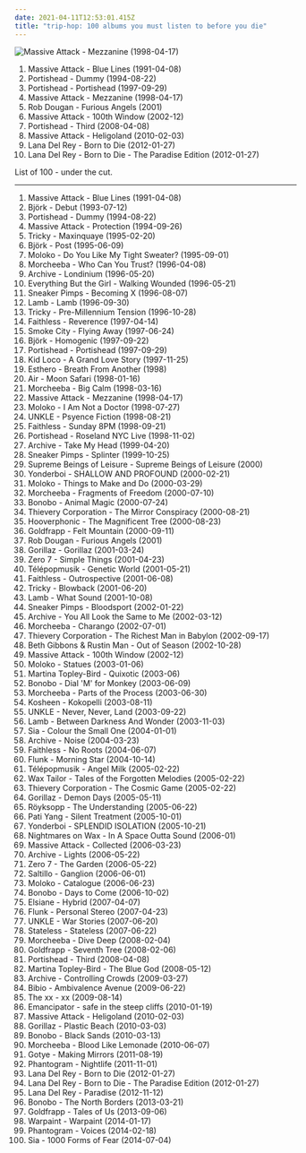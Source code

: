 ```yaml
---
date: 2021-04-11T12:53:01.415Z
title: "trip-hop: 100 albums you must listen to before you die"
---
```

![Massive Attack - Mezzanine (1998-04-17)](http://coverartarchive.org/release/ca5504e8-71e0-4718-bfe5-a23bd98bc63b/2461165502-500.jpg "Massive Attack - Mezzanine (1998-04-17)")
<ol class="albums">
<li data-cover="http://coverartarchive.org/release/9a27363a-f565-33a3-bb1c-c55b5d24db84/2461231103-500.jpg" data-tags="trip-hop" role="button">Massive Attack - Blue Lines (1991-04-08)</li>
<li data-cover="http://coverartarchive.org/release/87888070-1b25-4830-aebc-dee490058b74/2550628489-500.jpg" data-tags="trip-hop" role="button">Portishead - Dummy (1994-08-22)</li>
<li data-cover="http://coverartarchive.org/release/1949ef16-3494-4e8d-8063-6dd230a46748/21019193322-500.jpg" data-tags="trip-hop" role="button">Portishead - Portishead (1997-09-29)</li>
<li data-cover="http://coverartarchive.org/release/ca5504e8-71e0-4718-bfe5-a23bd98bc63b/2461165502-500.jpg" data-tags="trip-hop" role="button">Massive Attack - Mezzanine (1998-04-17)</li>
<li data-cover="https://img.discogs.com/isniMsRL2XRq3oPsM1fVA2xo7Vk=/fit-in/600x601/filters:strip_icc():format(jpeg):mode_rgb():quality(90)/discogs-images/R-65770-1454768663-3762.jpeg.jpg" data-tags="electronic, trip-hop" role="button">Rob Dougan - Furious Angels (2001)</li>
<li data-cover="http://coverartarchive.org/release/715db53a-e261-3ea1-af6d-f502201a3549/3490018723-500.jpg" data-tags="trip-hop" role="button">Massive Attack - 100th Window (2002-12)</li>
<li data-cover="https://img.discogs.com/TpNNXxoWE3RgXVV8X0NzByleZVg=/fit-in/600x580/filters:strip_icc():format(jpeg):mode_rgb():quality(90)/discogs-images/R-1402425-1279007160.jpeg.jpg" data-tags="trip-hop" role="button">Portishead - Third (2008-04-08)</li>
<li data-cover="http://coverartarchive.org/release/c5646767-1459-424e-8fc9-798e6932d4dd/1235399189-500.jpg" data-tags="trip-hop" role="button">Massive Attack - Heligoland (2010-02-03)</li>
<li data-cover="http://coverartarchive.org/release/c98842dc-f272-4716-b59e-0b706e844836/28024609400-500.jpg" data-tags="baroque pop, trip-hop, alternative" role="button">Lana Del Rey - Born to Die (2012-01-27)</li>
<li data-cover="http://coverartarchive.org/release/d2ee5e04-e4f2-4c1e-92f1-89723aa51370/28023085962-500.jpg" data-tags="baroque pop, trip hop, dream pop, trip-hop, indie pop, female vocalists" role="button">Lana Del Rey - Born to Die - The Paradise Edition (2012-01-27)</li>
</ol>
List of 100 - under the cut.
<!-- more -->

_________________

<ol class="albums">
<li data-cover="http://coverartarchive.org/release/9a27363a-f565-33a3-bb1c-c55b5d24db84/2461231103-500.jpg" data-tags="trip-hop" role="button">
Massive Attack - Blue Lines (1991-04-08)
</li>
<li data-cover="http://coverartarchive.org/release/3945b500-1e03-3060-89a2-82b0938d8397/23040661690-500.jpg" data-tags="electronic, alternative" role="button">
Björk - Debut (1993-07-12)
</li>
<li data-cover="http://coverartarchive.org/release/87888070-1b25-4830-aebc-dee490058b74/2550628489-500.jpg" data-tags="trip-hop" role="button">
Portishead - Dummy (1994-08-22)
</li>
<li data-cover="https://img.discogs.com/bx-RVYzAV6uo5wGyRvpaBLNhM3Y=/fit-in/600x594/filters:strip_icc():format(jpeg):mode_rgb():quality(90)/discogs-images/R-2290435-1562913784-7220.jpeg.jpg" data-tags="trip-hop" role="button">
Massive Attack - Protection (1994-09-26)
</li>
<li data-cover="http://coverartarchive.org/release/a2780fb0-8280-3b8e-9159-81613d63f71d/1936069114-500.jpg" data-tags="trip-hop" role="button">
Tricky - Maxinquaye (1995-02-20)
</li>
<li data-cover="https://img.discogs.com/c79jKT7D51ChaH4zgcVBMAbjRGg=/fit-in/600x538/filters:strip_icc():format(jpeg):mode_rgb():quality(90)/discogs-images/R-1410907-1281931688.jpeg.jpg" data-tags="electronic, alternative" role="button">
Björk - Post (1995-06-09)
</li>
<li data-cover="https://img.discogs.com/P1aDkYbPs3UCngSPoP-eOqSMKeQ=/fit-in/600x589/filters:strip_icc():format(jpeg):mode_rgb():quality(90)/discogs-images/R-11221028-1512156805-2715.gif.jpg" data-tags="trip-hop, electronic" role="button">
Moloko - Do You Like My Tight Sweater? (1995-09-01)
</li>
<li data-cover="http://coverartarchive.org/release/9db51cd6-38f6-3b42-8ad5-559963d68f35/4221404915-500.jpg" data-tags="trip-hop" role="button">
Morcheeba - Who Can You Trust? (1996-04-08)
</li>
<li data-cover="http://coverartarchive.org/release/92170779-0baf-31f4-930d-8213c7462eac/3435477482-500.jpg" data-tags="trip-hop" role="button">
Archive - Londinium (1996-05-20)
</li>
<li data-cover="http://coverartarchive.org/release/2bb1f14a-893d-3392-839e-79838118213c/6557357686-500.jpg" data-tags="trip-hop, electronic, 90s" role="button">
Everything But the Girl - Walking Wounded (1996-05-21)
</li>
<li data-cover="http://coverartarchive.org/release/35d9659d-b728-3241-a9d9-c454b71bcff3/14779102078-500.jpg" data-tags="trip-hop" role="button">
Sneaker Pimps - Becoming X (1996-08-07)
</li>
<li data-cover="http://coverartarchive.org/release/4172b52f-6e74-4182-a101-7eac30f3bf55/2542250052-500.jpg" data-tags="trip-hop" role="button">
Lamb - Lamb (1996-09-30)
</li>
<li data-cover="http://coverartarchive.org/release/4b994ee5-38c4-4fab-bc77-83fd172a3807/4890594100-500.jpg" data-tags="trip-hop" role="button">
Tricky - Pre-Millennium Tension (1996-10-28)
</li>
<li data-cover="https://img.discogs.com/_9l6Fr6Fj84deZKo7mrWWtHQA_4=/fit-in/600x600/filters:strip_icc():format(jpeg):mode_rgb():quality(90)/discogs-images/R-1689740-1294259278.jpeg.jpg" data-tags="electronic, trip-hop" role="button">
Faithless - Reverence (1997-04-14)
</li>
<li data-cover="http://coverartarchive.org/release/a80dbd7d-3841-4d87-acda-58b53eb47028/5969394312-500.jpg" data-tags="chillout, trip-hop, downtempo" role="button">
Smoke City - Flying Away (1997-06-24)
</li>
<li data-cover="http://coverartarchive.org/release/7a2ad97a-55e9-48a4-953b-45ddc10f7f0f/3778603775-500.jpg" data-tags="electronic, alternative" role="button">
Björk - Homogenic (1997-09-22)
</li>
<li data-cover="http://coverartarchive.org/release/1949ef16-3494-4e8d-8063-6dd230a46748/21019193322-500.jpg" data-tags="trip-hop" role="button">
Portishead - Portishead (1997-09-29)
</li>
<li data-cover="http://coverartarchive.org/release/c81ded29-9054-4c15-9e6c-72a12cc41ea1/17720852193-500.jpg" data-tags="downtempo, chillout, trip-hop" role="button">
Kid Loco - A Grand Love Story (1997-11-25)
</li>
<li data-cover="https://img.discogs.com/XMY4ZtiuNErL1mPBnUuOi4CiN6g=/fit-in/600x600/filters:strip_icc():format(jpeg):mode_rgb():quality(90)/discogs-images/R-13711-1180502340.jpeg.jpg" data-tags="trip-hop" role="button">
Esthero - Breath From Another (1998)
</li>
<li data-cover="http://coverartarchive.org/release/4c55906c-349b-362d-922e-956762912b42/1257682386-500.jpg" data-tags="electronic, chillout" role="button">
Air - Moon Safari (1998-01-16)
</li>
<li data-cover="http://coverartarchive.org/release/0c0f9ff9-0b07-4d12-8978-6522601eca9d/2328143152-500.jpg" data-tags="trip-hop" role="button">
Morcheeba - Big Calm (1998-03-16)
</li>
<li data-cover="http://coverartarchive.org/release/ca5504e8-71e0-4718-bfe5-a23bd98bc63b/2461165502-500.jpg" data-tags="trip-hop" role="button">
Massive Attack - Mezzanine (1998-04-17)
</li>
<li data-cover="http://coverartarchive.org/release/994207cd-403e-3d5f-9149-1299390545ae/16038719610-500.jpg" data-tags="trip-hop, electronic" role="button">
Moloko - I Am Not a Doctor (1998-07-27)
</li>
<li data-cover="https://img.discogs.com/Kbzc-pUTQrxLWHcbM20uuukPyfg=/fit-in/600x604/filters:strip_icc():format(jpeg):mode_rgb():quality(90)/discogs-images/R-1071075-1189923687.jpeg.jpg" data-tags="trip-hop" role="button">
UNKLE - Psyence Fiction (1998-08-21)
</li>
<li data-cover="http://coverartarchive.org/release/768bb870-b958-49e9-a87b-a695b67aec1b/14288438323-500.jpg" data-tags="electronic, faithless" role="button">
Faithless - Sunday 8PM (1998-09-21)
</li>
<li data-cover="http://coverartarchive.org/release/b9d8f801-2d64-3f82-b238-a44bb333851a/7332788785-500.jpg" data-tags="trip-hop" role="button">
Portishead - Roseland NYC Live (1998-11-02)
</li>
<li data-cover="http://coverartarchive.org/release/c71ece7f-abc4-460d-8ab3-efb25bc64b94/15909498814-500.jpg" data-tags="trip-hop" role="button">
Archive - Take My Head (1999-04-20)
</li>
<li data-cover="http://coverartarchive.org/release/7888bab9-8d78-4838-bd79-ddff8e6f4f51/5539916130-500.jpg" data-tags="trip-hop" role="button">
Sneaker Pimps - Splinter (1999-10-25)
</li>
<li data-cover="https://img.discogs.com/YCFztdICySQEZ6VJPuQmnF_7joE=/fit-in/600x595/filters:strip_icc():format(jpeg):mode_rgb():quality(90)/discogs-images/R-50408-1264860782.jpeg.jpg" data-tags="trip-hop, uutta jazzia, acid lounge, smooth lounge, jazzy female vocal, serve chilled, jazzy flavoured, downtempo influences, vocal-lounge, city lounge, vocal downtempo, my-love, acoustic groove, chillout downtempo, lounge downtempo, jazz-trip, alternative lounge, genre: downtempo, lounge chill, lounge-tech, smoothly sexy sounding, groove lounge, electronic lounge jazz, lounge electronic, lounge uptempo, my lounge room, sweet downtempo, ouahhhhh, tropcool, chillounge1, chill chill, jazzy vibes, lounge at home two, lounge at home tres, chillair, 1st vine, awesome downtempo, epic lounge, genre:downtempo, sexy sounding, uuta jazzia, uutta jazziz" role="button">
Supreme Beings of Leisure - Supreme Beings of Leisure (2000)
</li>
<li data-cover="https://img.discogs.com/NiFbO-hHjl2mmKr0Fa_Pl3sVLkY=/fit-in/600x598/filters:strip_icc():format(jpeg):mode_rgb():quality(90)/discogs-images/R-3083-1167766285.jpeg.jpg" data-tags="trip-hop, downtempo, electronic" role="button">
Yonderboi - SHALLOW AND PROFOUND (2000-02-21)
</li>
<li data-cover="http://coverartarchive.org/release/cb2f7805-4bed-329f-ac6a-f997548b64c8/16909148808-500.jpg" data-tags="electronic, trip-hop" role="button">
Moloko - Things to Make and Do (2000-03-29)
</li>
<li data-cover="http://coverartarchive.org/release/cb385717-9392-414f-b271-534663cad5b1/5258564363-500.jpg" data-tags="trip-hop, electronic, downtempo" role="button">
Morcheeba - Fragments of Freedom (2000-07-10)
</li>
<li data-cover="http://coverartarchive.org/release/040fccf3-f78e-40ff-8584-dcb022f539e7/3516392955-500.jpg" data-tags="downtempo, trip-hop" role="button">
Bonobo - Animal Magic (2000-07-24)
</li>
<li data-cover="https://img.discogs.com/g3vi5x1JYbjTD8eb51HI2FpxOxo=/fit-in/600x596/filters:strip_icc():format(jpeg):mode_rgb():quality(90)/discogs-images/R-13764-1334923424.jpeg.jpg" data-tags="chillout, trip-hop, downtempo" role="button">
Thievery Corporation - The Mirror Conspiracy (2000-08-21)
</li>
<li data-cover="http://coverartarchive.org/release/6d2317a8-c9f5-413e-a154-5690a4a0d4fd/25350299399-500.jpg" data-tags="trip-hop" role="button">
Hooverphonic - The Magnificent Tree (2000-08-23)
</li>
<li data-cover="http://coverartarchive.org/release/a9c71b51-ad11-436e-b759-9f23c324433a/5128575556-500.jpg" data-tags="trip-hop, electronic" role="button">
Goldfrapp - Felt Mountain (2000-09-11)
</li>
<li data-cover="https://img.discogs.com/isniMsRL2XRq3oPsM1fVA2xo7Vk=/fit-in/600x601/filters:strip_icc():format(jpeg):mode_rgb():quality(90)/discogs-images/R-65770-1454768663-3762.jpeg.jpg" data-tags="electronic, trip-hop" role="button">
Rob Dougan - Furious Angels (2001)
</li>
<li data-cover="http://coverartarchive.org/release/910cdb82-4237-4a10-a6f3-7795d6f297e6/3778768750-500.jpg" data-tags="alternative, electronic" role="button">
Gorillaz - Gorillaz (2001-03-24)
</li>
<li data-cover="http://coverartarchive.org/release/492ba46b-0c4b-48c6-8dae-162058dc95e9/12184142601-500.jpg" data-tags="chillout, downtempo" role="button">
Zero 7 - Simple Things (2001-04-23)
</li>
<li data-cover="http://coverartarchive.org/release/51622cb0-251f-4cf8-8e1c-79a27c340e24/4049466485-500.jpg" data-tags="electronic, chillout, downtempo, trip-hop" role="button">
Télépopmusik - Genetic World (2001-05-21)
</li>
<li data-cover="http://coverartarchive.org/release/86064722-1df6-3ade-ae5f-30cb7542c7a9/28689862312-500.jpg" data-tags="electronic" role="button">
Faithless - Outrospective (2001-06-08)
</li>
<li data-cover="https://img.discogs.com/PGUuH0Vf9pSYFpNUt1bjQ_iyT6k=/fit-in/508x500/filters:strip_icc():format(jpeg):mode_rgb():quality(90)/discogs-images/R-2252237-1342980339-4303.jpeg.jpg" data-tags="trip-hop" role="button">
Tricky - Blowback (2001-06-20)
</li>
<li data-cover="http://coverartarchive.org/release/e0e5d44b-6995-320f-8fdc-8eaf0a0b90e4/8432483528-500.jpg" data-tags="trip-hop" role="button">
Lamb - What Sound (2001-10-08)
</li>
<li data-cover="https://img.discogs.com/lU8JOpVOHgwTfqSW8uc0IhKzrUM=/fit-in/553x482/filters:strip_icc():format(jpeg):mode_rgb():quality(90)/discogs-images/R-1290388-1206828056.jpeg.jpg" data-tags="trip-hop" role="button">
Sneaker Pimps - Bloodsport (2002-01-22)
</li>
<li data-cover="http://coverartarchive.org/release/7c620cc8-b21f-4a9a-aade-236d952362ab/9476189376-500.jpg" data-tags="trip-hop" role="button">
Archive - You All Look the Same to Me (2002-03-12)
</li>
<li data-cover="https://img.discogs.com/aZ43XFv17lKf2kNgfR7SQWhQRjA=/fit-in/586x600/filters:strip_icc():format(jpeg):mode_rgb():quality(90)/discogs-images/R-1690290-1505163356-4965.jpeg.jpg" data-tags="trip-hop, downtempo" role="button">
Morcheeba - Charango (2002-07-01)
</li>
<li data-cover="http://coverartarchive.org/release/1770ef1b-d12b-4b23-b594-a3d471c3d600/8933157864-500.jpg" data-tags="chillout, downtempo, lounge" role="button">
Thievery Corporation - The Richest Man in Babylon (2002-09-17)
</li>
<li data-cover="http://coverartarchive.org/release/d6dfec82-bdcc-4e05-9d8e-7666f9e74c0b/14023327941-500.jpg" data-tags="female vocalists, trip-hop" role="button">
Beth Gibbons & Rustin Man - Out of Season (2002-10-28)
</li>
<li data-cover="http://coverartarchive.org/release/715db53a-e261-3ea1-af6d-f502201a3549/3490018723-500.jpg" data-tags="trip-hop" role="button">
Massive Attack - 100th Window (2002-12)
</li>
<li data-cover="http://coverartarchive.org/release/d1e2c91c-a52f-4d06-8638-c2dea9e7e154/15265703897-500.jpg" data-tags="electronic, trip-hop" role="button">
Moloko - Statues (2003-01-06)
</li>
<li data-cover="http://coverartarchive.org/release/aa4f112b-51b1-435d-9af1-17ec12921914/28543973353-500.jpg" data-tags="trip-hop, soul" role="button">
Martina Topley-Bird - Quixotic (2003-06)
</li>
<li data-cover="http://coverartarchive.org/release/1cabe5e4-bdef-44b6-9977-934ed3c778a2/21974193733-500.jpg" data-tags="downtempo" role="button">
Bonobo - Dial 'M' for Monkey (2003-06-09)
</li>
<li data-cover="http://coverartarchive.org/release/e0cd2528-ed2e-3f74-bcda-8c7e97e9f221/21326685665-500.jpg" data-tags="chillout, trip-hop, morcheeba" role="button">
Morcheeba - Parts of the Process (2003-06-30)
</li>
<li data-cover="http://coverartarchive.org/release/0b41ec2e-083a-3b56-ac79-88ecce303214/14359156369-500.jpg" data-tags="electronic, trip-hop" role="button">
Kosheen - Kokopelli (2003-08-11)
</li>
<li data-cover="http://coverartarchive.org/release/65ae7726-7129-4456-ac20-e3e0e84e1f05/26300515610-500.jpg" data-tags="trip-hop" role="button">
UNKLE - Never, Never, Land (2003-09-22)
</li>
<li data-cover="http://coverartarchive.org/release/b2b78290-b041-4cdb-8355-7f8090ff7485/21687038310-500.jpg" data-tags="trip-hop" role="button">
Lamb - Between Darkness And Wonder (2003-11-03)
</li>
<li data-cover="http://coverartarchive.org/release/6ca7f4c7-e62c-4bc6-97cd-04b25f90b512/8250118267-500.jpg" data-tags="chillout, sia, female vocalists" role="button">
Sia - Colour the Small One (2004-01-01)
</li>
<li data-cover="http://coverartarchive.org/release/096bfa52-c298-4a55-a663-ce2da11448ba/28674249434-500.jpg" data-tags="trip-hop" role="button">
Archive - Noise (2004-03-23)
</li>
<li data-cover="http://coverartarchive.org/release/2cb4445f-89dc-3d9c-aed3-492ab8607a1e/12144097523-500.jpg" data-tags="electronic, trip-hop" role="button">
Faithless - No Roots (2004-06-07)
</li>
<li data-cover="http://coverartarchive.org/release/7b61a0be-2648-4157-8248-135d3c2772d6/7851637035-500.jpg" data-tags="chillout" role="button">
Flunk - Morning Star (2004-10-14)
</li>
<li data-cover="http://coverartarchive.org/release/90e011e2-1a3b-483c-9684-355601689c0f/8050276606-500.jpg" data-tags="trip-hop, electronic, chillout, electronica" role="button">
Télépopmusik - Angel Milk (2005-02-22)
</li>
<li data-cover="http://coverartarchive.org/release/08b99cb1-7769-472c-a908-496fd3b7a76d/2220650980-500.jpg" data-tags="electronic, turntablism, trip-hop" role="button">
Wax Tailor - Tales of the Forgotten Melodies (2005-02-22)
</li>
<li data-cover="http://coverartarchive.org/release/91af6753-4ef5-46b3-9fed-f51f1af23302/3974894022-500.jpg" data-tags="downtempo" role="button">
Thievery Corporation - The Cosmic Game (2005-02-22)
</li>
<li data-cover="http://coverartarchive.org/release/ad0a377b-6c7c-30ff-921d-a47edae073e2/6436408454-500.jpg" data-tags="alternative, electronic" role="button">
Gorillaz - Demon Days (2005-05-11)
</li>
<li data-cover="http://coverartarchive.org/release/1a4c78f8-ec49-30cb-97ee-cf64a95d0e12/4483613510-500.jpg" data-tags="electronic" role="button">
Röyksopp - The Understanding (2005-06-22)
</li>
<li data-cover="https://img.discogs.com/wGPXjhM9s0n64Jl-9DR16diSS8Y=/fit-in/600x589/filters:strip_icc():format(jpeg):mode_rgb():quality(90)/discogs-images/R-887196-1178185061.jpeg.jpg" data-tags="trip-hop" role="button">
Pati Yang - Silent Treatment (2005-10-01)
</li>
<li data-cover="http://coverartarchive.org/release/4f59c5f9-10f2-4a7e-bbad-1a9ba66cfd58/26309277066-500.jpg" data-tags="trip-hop, downtempo" role="button">
Yonderboi - SPLENDID ISOLATION (2005-10-21)
</li>
<li data-cover="http://coverartarchive.org/release/ae6389a7-cd8c-3e62-8db1-1b9a9e6e27b9/4394479901-500.jpg" data-tags="downtempo, chillout" role="button">
Nightmares on Wax - In A Space Outta Sound (2006-01)
</li>
<li data-cover="http://coverartarchive.org/release/4447a8b7-439c-434e-9937-34231d4eb7cd/3840466846-500.jpg" data-tags="trip-hop" role="button">
Massive Attack - Collected (2006-03-23)
</li>
<li data-cover="http://coverartarchive.org/release/691334cc-d563-4ed8-aac0-0842e75af86f/918538186-500.jpg" data-tags="electronic, trip-hop" role="button">
Archive - Lights (2006-05-22)
</li>
<li data-cover="https://via.placeholder.com/450" data-tags="chillout" role="button">
Zero 7 - The Garden (2006-05-22)
</li>
<li data-cover="https://img.discogs.com/YKBuZi5tKmnnPPk83hQMeRvvsis=/fit-in/600x600/filters:strip_icc():format(jpeg):mode_rgb():quality(90)/discogs-images/R-654304-1170195233.jpeg.jpg" data-tags="trip-hop, downtempo" role="button">
Saltillo - Ganglion (2006-06-01)
</li>
<li data-cover="http://coverartarchive.org/release/0526cd89-0e9f-4fd1-bf29-c349091396f4/15207616068-500.jpg" data-tags="electronic, trip-hop, female vocalists" role="button">
Moloko - Catalogue (2006-06-23)
</li>
<li data-cover="http://coverartarchive.org/release/6e99b4b6-42ca-4187-8249-68edaed60fe5/10340005308-500.jpg" data-tags="electronic, downtempo, trip-hop, chillout" role="button">
Bonobo - Days to Come (2006-10-02)
</li>
<li data-cover="http://coverartarchive.org/release/5a2161b8-0ce9-4452-812e-94d0b40d2c01/15293691504-500.jpg" data-tags="trip-hop" role="button">
Elsiane - Hybrid (2007-04-07)
</li>
<li data-cover="http://coverartarchive.org/release/bcc7d391-9e77-437a-b207-afa30629da3a/2501588189-500.jpg" data-tags="trip-hop, downtempo" role="button">
Flunk - Personal Stereo (2007-04-23)
</li>
<li data-cover="http://coverartarchive.org/release/176834c5-0a32-31b1-aa5e-ada3037202e5/22417025585-500.jpg" data-tags="trip-hop, electronic" role="button">
UNKLE - War Stories (2007-06-20)
</li>
<li data-cover="http://coverartarchive.org/release/3e23b9fc-89c4-48c4-b1d3-bd26122c628d/11720822356-500.jpg" data-tags="trip-hop, electronic" role="button">
Stateless - Stateless (2007-06-22)
</li>
<li data-cover="http://coverartarchive.org/release/a188e6af-c574-4702-972d-1942eeb9cf8b/4196199949-500.jpg" data-tags="trip-hop" role="button">
Morcheeba - Dive Deep (2008-02-04)
</li>
<li data-cover="https://img.discogs.com/73mAPAbvKt1kGGKSDvi5DG3ow9k=/fit-in/600x595/filters:strip_icc():format(jpeg):mode_rgb():quality(90)/discogs-images/R-7625635-1445709296-7336.jpeg.jpg" data-tags="female vocalists, downtempo, trip-hop" role="button">
Goldfrapp - Seventh Tree (2008-02-06)
</li>
<li data-cover="https://img.discogs.com/TpNNXxoWE3RgXVV8X0NzByleZVg=/fit-in/600x580/filters:strip_icc():format(jpeg):mode_rgb():quality(90)/discogs-images/R-1402425-1279007160.jpeg.jpg" data-tags="trip-hop" role="button">
Portishead - Third (2008-04-08)
</li>
<li data-cover="http://coverartarchive.org/release/62697c3d-e746-47cd-b841-e3885d5c90fc/7857000422-500.jpg" data-tags="trip-hop, downtempo, soul" role="button">
Martina Topley-Bird - The Blue God (2008-05-12)
</li>
<li data-cover="https://img.discogs.com/Ij9_-V2V66TXYTqAltb6FwGbUuE=/fit-in/600x540/filters:strip_icc():format(jpeg):mode_rgb():quality(90)/discogs-images/R-993183-1505176615-6453.jpeg.jpg" data-tags="trip-hop, progressive rock" role="button">
Archive - Controlling Crowds (2009-03-27)
</li>
<li data-cover="https://img.discogs.com/7Q19HQREynIVkQxS6HzNd3gDI7w=/fit-in/600x600/filters:strip_icc():format(jpeg):mode_rgb():quality(90)/discogs-images/R-2735449-1405398601-5788.jpeg.jpg" data-tags="idm, folk, experimental, contemporary folk, abstract hip hop" role="button">
Bibio - Ambivalence Avenue (2009-06-22)
</li>
<li data-cover="http://coverartarchive.org/release/2d9f9aac-1884-3939-a3b7-01437151e495/7167631451-500.jpg" data-tags="indie" role="button">
The xx - xx (2009-08-14)
</li>
<li data-cover="http://coverartarchive.org/release/47f2833f-f125-4a8c-8a10-a3fddf16c2b8/1772748552-500.jpg" data-tags="downtempo" role="button">
Emancipator - safe in the steep cliffs (2010-01-19)
</li>
<li data-cover="http://coverartarchive.org/release/c5646767-1459-424e-8fc9-798e6932d4dd/1235399189-500.jpg" data-tags="trip-hop" role="button">
Massive Attack - Heligoland (2010-02-03)
</li>
<li data-cover="http://coverartarchive.org/release/cc91709d-4a15-3d62-91e8-25a1464950fd/9935228575-500.jpg" data-tags="alternative" role="button">
Gorillaz - Plastic Beach (2010-03-03)
</li>
<li data-cover="http://coverartarchive.org/release/5cfd09c6-d8df-4a03-9811-907b2ffadbda/6194655124-500.jpg" data-tags="downtempo, trip-hop, electronic" role="button">
Bonobo - Black Sands (2010-03-13)
</li>
<li data-cover="http://coverartarchive.org/release/0d8974fc-80e2-45b0-8060-f415f5bdb75e/3765476518-500.jpg" data-tags="chillout" role="button">
Morcheeba - Blood Like Lemonade (2010-06-07)
</li>
<li data-cover="https://img.discogs.com/FJT4JjiaFBDBDCUdKj3ouXuus3M=/fit-in/293x293/filters:strip_icc():format(jpeg):mode_rgb():quality(90)/discogs-images/R-3069528-1314275965.jpeg.jpg" data-tags="indie, electronic" role="button">
Gotye - Making Mirrors (2011-08-19)
</li>
<li data-cover="http://coverartarchive.org/release/36658539-f440-4696-b80f-3365d4cac746/6164467859-500.jpg" data-tags="trip-hop, indie, experimental, indie rock, indietronica, shoegaze, dream pop, neo-psychedelia, electronic rock, newgaze, my gang 11, de cumparat" role="button">
Phantogram - Nightlife (2011-11-01)
</li>
<li data-cover="http://coverartarchive.org/release/c98842dc-f272-4716-b59e-0b706e844836/28024609400-500.jpg" data-tags="baroque pop, trip-hop, alternative" role="button">
Lana Del Rey - Born to Die (2012-01-27)
</li>
<li data-cover="http://coverartarchive.org/release/d2ee5e04-e4f2-4c1e-92f1-89723aa51370/28023085962-500.jpg" data-tags="baroque pop, trip hop, dream pop, trip-hop, indie pop, female vocalists" role="button">
Lana Del Rey - Born to Die - The Paradise Edition (2012-01-27)
</li>
<li data-cover="http://coverartarchive.org/release/d47f2080-8c2a-4f20-b81f-9dad7c2c84fc/2570423040-500.jpg" data-tags="dream pop, trip-hop, alternative" role="button">
Lana Del Rey - Paradise (2012-11-12)
</li>
<li data-cover="https://img.discogs.com/CQRfbzNYKpXll6yBUz1Ky6WKVjM=/fit-in/600x603/filters:strip_icc():format(jpeg):mode_rgb():quality(90)/discogs-images/R-4349387-1473869117-8469.jpeg.jpg" data-tags="downtempo" role="button">
Bonobo - The North Borders (2013-03-21)
</li>
<li data-cover="http://coverartarchive.org/release/6b18b30a-e578-41eb-8d3d-1ff4a6a22d9d/12859926570-500.jpg" data-tags="trip-hop, electronic, chamber pop, art pop" role="button">
Goldfrapp - Tales of Us (2013-09-06)
</li>
<li data-cover="http://coverartarchive.org/release/cbe0a818-aac1-45b4-9ca5-8f19d5666273/5966164242-500.jpg" data-tags="indie, dream pop, trip-hop, shoegaze, psychedelic rock, neo-psychedelia" role="button">
Warpaint - Warpaint (2014-01-17)
</li>
<li data-cover="http://coverartarchive.org/release/192ef3d0-9f54-426c-9485-b867c7d3798b/6482224398-500.jpg" data-tags="indie pop, trip-hop, alternative" role="button">
Phantogram - Voices (2014-02-18)
</li>
<li data-cover="http://coverartarchive.org/release/e6d7ebd8-9de1-4e94-b390-3975e603a66d/7724907354-500.jpg" data-tags="pop" role="button">
Sia - 1000 Forms of Fear (2014-07-04)
</li>
</ol>